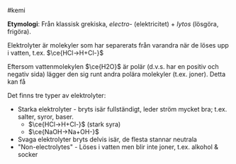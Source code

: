 #kemi 

**Etymologi**: Från klassisk grekiska, *electro-* (elektricitet) + *lytos* (lösgöra, frigöra).

Elektrolyter är molekyler som har separerats från varandra när de löses upp i vatten, t.ex. $\ce{HCl->H+Cl-}$

Eftersom vattenmolekylen $\ce{H2O}$ är polär (d.v.s. har en positiv och negativ sida) lägger den sig runt andra polära molekyler (t.ex. joner). Detta kan få 

Det finns tre typer av elektrolyter:
- Starka elektrolyter - bryts isär fullständigt, leder ström mycket bra; t.ex. salter, syror, baser.
	- $\ce{HCl->H+Cl-}$ (stark syra)
	- $\ce{NaOH->Na+OH-}$
- Svaga elektrolyter bryts delvis isär, de flesta stannar neutrala
- "Non-electrolytes" - Löses i vatten men blir inte joner, t.ex. alkohol & socker

